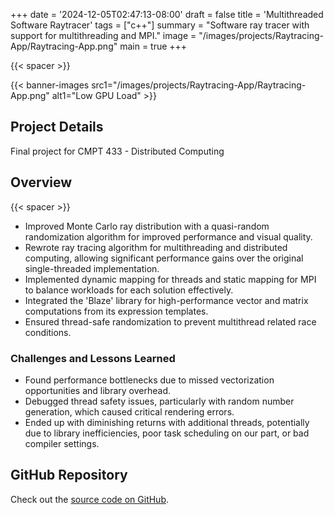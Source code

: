 +++
date = '2024-12-05T02:47:13-08:00'
draft = false
title = 'Multithreaded Software Raytracer'
tags = ["c++"]
summary = "Software ray tracer with support for multithreading and MPI."
image = "/images/projects/Raytracing-App/Raytracing-App.png"
main = true
+++

{{< spacer >}}

{{< banner-images
src1="/images/projects/Raytracing-App/Raytracing-App.png"
alt1="Low GPU Load" >}}

## Project Details

Final project for CMPT 433 - Distributed Computing

## Overview

{{< spacer >}}

- Improved Monte Carlo ray distribution with a quasi-random randomization algorithm for improved performance and visual quality.
- Rewrote ray tracing algorithm for multithreading and distributed computing, allowing significant performance gains over the original single-threaded implementation.
- Implemented dynamic mapping for threads and static mapping for MPI to balance workloads for each solution effectively.
- Integrated the 'Blaze' library for high-performance vector and matrix computations from its expression templates.
- Ensured thread-safe randomization to prevent multithread related race conditions.

### Challenges and Lessons Learned

- Found performance bottlenecks due to missed vectorization opportunities and library overhead.
- Debugged thread safety issues, particularly with random number generation, which caused critical rendering errors.
- Ended up with diminishing returns with additional threads, potentially due to library inefficiencies, poor task scheduling on our part, or bad compiler settings.

## GitHub Repository

Check out the [source code on GitHub](https://github.com/Lingo56/mpi-raytrace).
